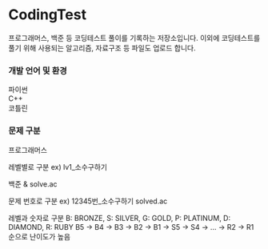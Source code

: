 # CodingTest
프로그래머스, 백준 등 코딩테스트 풀이를 기록하는 저장소입니다.
이외에 코딩테스트를 풀기 위해 사용되는 알고리즘, 자료구조 등 파일도 업로드 합니다.

### 개발 언어 및 환경

파이썬
<br/>
C++
<br/>
코틀린

### 문제 구분

프로그래머스

레벨별로 구분
ex) lv1_소수구하기

백준 & solve.ac

문제 번호로 구분
ex) 12345번_소수구하기
solved.ac

레벨과 숫자로 구분
B: BRONZE, S: SILVER, G: GOLD, P: PLATINUM, D: DIAMOND, R: RUBY
B5 -> B4 -> B3 -> B2 -> B1 -> S5 -> S4 -> ... -> R2 -> R1 순으로 난이도가 높음
